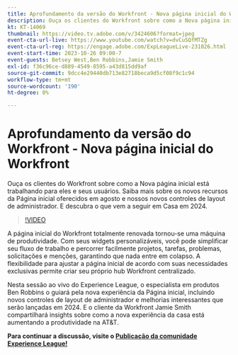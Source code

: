```yaml
---
title: Aprofundamento da versão do Workfront - Nova página inicial do Workfront
description: Ouça os clientes do Workfront sobre como a Nova página inicial está trabalhando para eles e seus usuários.
kt: KT-14069
thumbnail: https://video.tv.adobe.com/v/3424606?format=jpeg
event-cta-url-live: https://www.youtube.com/watch?v=dvCuSQfMTZg
event-cta-url-reg: https://engage.adobe.com/ExpLeagueLive-231026.html
event-start-time: 2023-10-26 09:00-7
event-guests: Betsey West,Ben Robbins,Jamie Smith
exl-id: f36c96ce-d889-4549-8595-a43d815dd9af
source-git-commit: 9dcc4e29440db713e82718beca9d5cf08f9c1c94
workflow-type: tm+mt
source-wordcount: '190'
ht-degree: 0%

---
```


# Aprofundamento da versão do Workfront - Nova página inicial do Workfront

Ouça os clientes do Workfront sobre como a Nova página inicial está trabalhando para eles e seus usuários. Saiba mais sobre os novos recursos da Página inicial oferecidos em agosto e nossos novos controles de layout de administrador. E descubra o que vem a seguir em Casa em 2024.

>[!VIDEO](https://video.tv.adobe.com/v/3424606/?learn=on)

A página inicial do Workfront totalmente renovada tornou-se uma máquina de produtividade. Com seus widgets personalizáveis, você pode simplificar seu fluxo de trabalho e percorrer facilmente projetos, tarefas, problemas, solicitações e menções, garantindo que nada entre em colapso. A flexibilidade para ajustar a página inicial de acordo com suas necessidades exclusivas permite criar seu próprio hub Workfront centralizado.

Nesta sessão ao vivo do Experience League, o especialista em produtos Ben Robbins o guiará pela nova experiência da Página inicial, incluindo novos controles de layout de administrador e melhorias interessantes que serão lançadas em 2024. E o cliente da Workfront Jamie Smith compartilhará insights sobre como a nova experiência da casa está aumentando a produtividade na AT&amp;T.

**Para continuar a discussão, visite o [Publicação da comunidade Experience League!](https://experienceleaguecommunities.adobe.com/t5/workfront-discussions/10-26-webinar-q-amp-a-thread-workfront-release-deep-dive-new/td-p/627470)**
